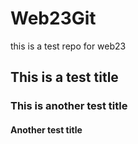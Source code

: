 # Web23Git
this is a test repo for web23 

## This is a test title

### This is another test title

#### Another test title
